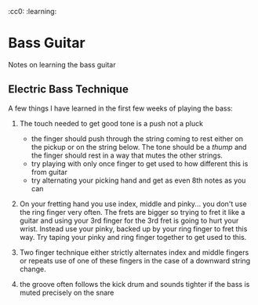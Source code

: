 :cc0: :learning:
# Bass Guitar

Notes on learning the bass guitar


## Electric Bass Technique

A few things I have learned in the first few weeks of playing the bass:
1. The touch needed to get good tone is a push not a pluck
	- the finger should push through the string coming to rest either on the pickup or on the string below. The tone should be a *thump* and the finger should rest in a way that mutes the other strings.
	- try playing with only once finger to get used to how different this is from guitar
	- try alternating your picking hand and get as even 8th notes as you can

2. On your fretting hand you use index, middle and pinky... you don't use the ring finger very often. The frets are bigger so trying to fret it like a guitar and using your 3rd finger for the 3rd fret is going to hurt your wrist. Instead use your pinky, backed up by your ring finger to fret this way. Try taping your pinky and ring finger together to get used to this.
3. Two finger technique either strictly alternates index and middle fingers or repeats use of one of these fingers in the case of a downward string change. 
4. the groove often follows the kick drum and sounds tighter if the bass is muted precisely on the snare

